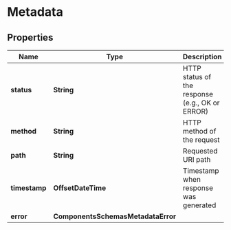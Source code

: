 

# Metadata


## Properties

Name | Type | Description | Notes
------------ | ------------- | ------------- | -------------
**status** | **String** | HTTP status of the response (e.g., OK or ERROR) |  [optional]
**method** | **String** | HTTP method of the request |  [optional]
**path** | **String** | Requested URI path |  [optional]
**timestamp** | **OffsetDateTime** | Timestamp when response was generated |  [optional]
**error** | **ComponentsSchemasMetadataError** |  |  [optional]



